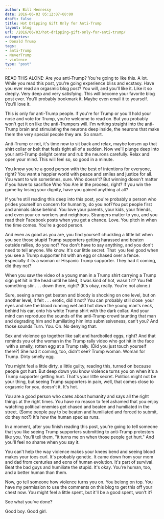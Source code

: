 ```yaml
---
author: Bill Hennessy
date: 2016-06-03 05:12:07+00:00
draft: false
title: Hot Dripping Gift Only for Anti-Trump
layout: blog
url: /2016/06/03/hot-dripping-gift-only-for-anti-trump/
categories:
- Donald Trump
tags:
- anti-Trump
- NeverTrump
- violence
type: "post"
---
```


READ THIS ALONE: Are you anti-Trump? You're going to like this. A lot. While you read this post, you're going experience bliss and ecstasy. Have you ever read an orgasmic blog post? You will, and you'll like it. Like it so deeply. Very deep and very satisfying. This will become your favorite blog post ever. You'll probably bookmark it. Maybe even email it to yourself. You'll love it.

This is only for anti-Trump people. If you're for Trump or you'll hold your nose and vote for Trump, you're welcome to read on. But you probably won't get it on like the anti-Trumpers will. I'm writing straight into the anti-Trump brain and stimulating the neurons deep inside, the neurons that make them the very special people they are. So smart.

Anti-Trump or not, it's time now to sit back and relax, maybe loosen up that shirt collar or belt that feels tight all of a sudden. Now we'll plunge deep into your anti-Trump delight center and rub the neurons carefully. Relax and open your mind. This will feel so, so good in a minute.

You know you're a good person with the best of intentions for everyone, right? You want a happier world with peace and smiles and justice for all. You want to win sometimes, sure. Who doesn't? But winning doesn't matter if you have to sacrifice Who You Are in the process, right? If you win the game by losing your dignity, have you gained anything at all?

If you're still reading this deep into this post, you're probably a person who prides yourself on concern for humanity, do you not?You put people first and animals close behind. You love your parents, your kids, your friends, and even your co-workers and neighbors. Strangers matter to you, and you read their Facebook posts when you get a chance. Love. You pitch in when the time comes. You're a good person.

And even as good as you are, you find yourself chuckling a little bit when you see those stupid Trump supporters getting harassed and beaten outside rallies, do you not? You don't have to say anything, and you don't need to tell anyone. We know. It's our little secret. That  you feel good when you see a Trump supporter hit with an egg or chased over a fence. Especially if its a woman or Hispanic Trump supporter. They had it coming, did they not?

When you saw the video of a young man in a Trump shirt carrying a Trump sign get hit in the head until he bled, it was kind of hot, wasn't it? You felt something stir . . . down there, right? (It's okay, really. You're not alone.)

Sure, seeing a man get beaten and bloody is shocking on one level, but on another level, it felt . . . erotic, did it not? You can probably still close  your eyes and see the blood running wet and hot down the young man's neck, behind his ear, onto his white Trump shirt with the dark collar. And your mind can reproduce the sounds of the anti-Trump crowd taunting that man and degrading him and humiliating him into submissiveness, can't you? And those sounds Turn. You. On. No denying that.

Sex and violence go together like salt and hardboiled eggs, right? And that reminds you of the woman in the Trump rally video who got hit in the face  with a smelly, rotten egg at a Trump rally. (Did you just touch yourself there?) She had it coming, too, didn't see? Trump woman. Woman for Trump. Dirty smelly egg.

You might feel a little dirty, a little guilty, reading this, turned on because people got hurt. But deep down you know violence turns you on when it's a Trump supporter getting hurt. That's your little secret. Politics might not be your thing, but seeing Trump supporters in pain, well, that comes close to orgasmic for you, doesn't it. It's hot.

You are a good person who cares about humanity and says all the right things at the right times. You have no reason to feel ashamed that you enjoy watching political enemies get chased and beaten and humiliated in the street. (Some people pay to be beaten and humiliated and forced to submit, do they not?) It's how the human species runs.

In a moment, after you finish reading this post, you're going to tell someone that you like seeing Trump supporters submitting to anti-Trump protesters like you. You'll tell them, "it turns me on when those people get hurt." And you'll feel no shame when you say it.

You can't help the way violence makes your knees bend and seeing blood makes your toes curl. It's probably genetic. It came down from your mom and dad from centuries and eons of human evolution. It's part of survival. Beat the bad guys and humiliate the stupid. It's okay. You're human, too, and a better human than them.

Now, go tell someone how violence turns you on. You belong on top. You have my permission to use the comments on this blog to get this off your chest now. You might feel a little spent, but it'll be a good spent, won't it?

See what you've done?

Good boy. Good girl.
